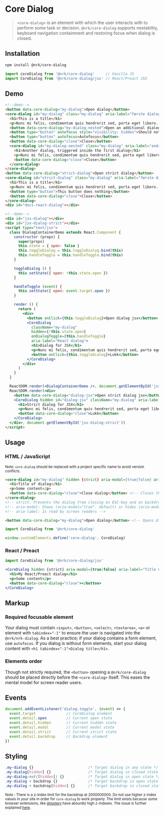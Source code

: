 # Core Dialog

> `<core-dialog>` is an element with which the user interacts with to perform some task or decision. `@nrk/core-dialog` supports nestability, keyboard navigation containment and restoring focus when dialog is closed.



## Installation

```bash
npm install @nrk/core-dialog
```
```js
import coreDialog from '@nrk/core-dialog'     // Vanilla JS
import CoreDialog from '@nrk/core-dialog/jsx' // React/Preact JSX
```

<!-- <script src="https://unpkg.com/preact"></script>
<script src="https://unpkg.com/prop-types/prop-types.min.js"></script>
<script src="https://unpkg.com/preact-compat"></script>
<script>
  window.React = preactCompat
  window.ReactDOM = preactCompat
</script> -->
<!--demo
<script src="https://unpkg.com/@webcomponents/custom-elements"></script>
<script src="core-dialog/core-dialog.min.js"></script>
<script src="core-dialog/core-dialog.jsx.js"></script>
<style>
  .my-dialog h1 { margin-top: 0 }
  .my-dialog {
    position: absolute;
    margin: auto;
    top: 5%;
    left: 0;
    right: 0;
    border: 0;
    padding: 2em;
    width: 100%;
    max-width: 300px;
    background: #fff;
    transition: .2s;
  }

  .my-dialog + backdrop {
    position: fixed;
    background: rgba(0,0,0,.3);
    top: 0;
    left: 0;
    right: 0;
    bottom: 0;
    transition: opacity .2s;
  }
  .my-dialog[hidden],
  .my-dialog + backdrop[hidden] {
    pointer-events: none;
    visibility: hidden;
    display: block;
    opacity: 0;
  }
</style>
demo-->

## Demo

```html
<!--demo-->
<button data-core-dialog="my-dialog">Open dialog</button>
<core-dialog id="my-dialog" class="my-dialog" aria-label="første dialog tittel" hidden>
  <h1>This is a title</h1>
  <p>Nunc mi felis, condimentum quis hendrerit sed, porta eget libero. Aenean scelerisque ex eu nisi varius hendrerit. Suspendisse elementum quis massa at vehicula. Nulla lacinia mi pulvinar, venenatis nisi ut, commodo quam. Praesent egestas mi sit amet quam porttitor, mollis mattis mi rhoncus.</p>
  <button data-core-dialog="my-dialog-nested">Open an additional dialog</button>
  <button type="button" autofocus style="visibility: hidden">Should not be focusable</button>
  <button type="button" autofocus>Autofocus</button>
  <button data-core-dialog="close">Close</button>
  <core-dialog id="my-dialog-nested" class="my-dialog" aria-label="andre dialog tittel" hidden>
    <h1>Another dialog, triggered inside the first dialog</h1>
    <p>Nunc mi felis, condimentum quis hendrerit sed, porta eget libero.</p>
    <button data-core-dialog="close">Close</button>
  </core-dialog>
</core-dialog>
<button data-core-dialog="strict-dialog">Open strict dialog</button>
<core-dialog id="strict-dialog" class="my-dialog" aria-label="første dialog tittel" hidden strict>
  <h1>This is a title</h1>
  <p>Nunc mi felis, condimentum quis hendrerit sed, porta eget libero. Aenean scelerisque ex eu nisi varius hendrerit. Suspendisse elementum quis massa at vehicula. Nulla lacinia mi pulvinar, venenatis nisi ut, commodo quam. Praesent egestas mi sit amet quam porttitor, mollis mattis mi rhoncus.</p>
  <button type="button">This button does nothing</button>
  <button data-core-dialog="close">Close</button>
</core-dialog>
<div id="docs-react-dialog"></div>
```

```html
<!--demo-->
<div id="jsx-dialog"></div>
<div id="jsx-dialog-strict"></div>
<script type="text/jsx">
  class DialogContainerDemo extends React.Component {
    constructor (props) {
      super(props)
      this.state = { open: false }
      this.toggleDialog = this.toggleDialog.bind(this)
      this.handleToggle = this.handleToggle.bind(this)
    }

    toggleDialog () {
      this.setState({ open: !this.state.open })
    }

    handleToggle (event) {
      this.setState({ open: event.target.open })
    }

    render () {
      return (
        <div>
          <button onClick={this.toggleDialog}>Open dialog jsx</button>
          <CoreDialog
            className="my-dialog"
            hidden={!this.state.open}
            onDialogToggle={this.handleToggle}
            aria-label="React dialog">
            <h1>Dialog for JSX</h1>
            <p>Nunc mi felis, condimentum quis hendrerit sed, porta eget libero. Aenean scelerisque ex eu nisi varius hendrerit. Suspendisse elementum quis massa at vehicula. Nulla lacinia mi pulvinar, venenatis nisi ut, commodo quam. Praesent egestas mi sit amet quam porttitor, mollis mattis mi rhoncus.</p>
            <button onClick={this.toggleDialog}>Lukk</button>
          </CoreDialog>
        </div>
      )
    }
  }

  ReactDOM.render(<DialogContainerDemo />, document.getElementById('jsx-dialog'))
  ReactDOM.render(<div>
    <button data-core-dialog="dialog-jsx">Open strict dialog jsx</button>
    <CoreDialog hidden id="dialog-jsx" className="my-dialog" aria-label="React dialog" strict>
      <h1>Strict dialog for JSX</h1>
      <p>Nunc mi felis, condimentum quis hendrerit sed, porta eget libero. Aenean scelerisque ex eu nisi varius hendrerit. Suspendisse elementum quis massa at vehicula. Nulla lacinia mi pulvinar, venenatis nisi ut, commodo quam. Praesent egestas mi sit amet quam porttitor, mollis mattis mi rhoncus.</p>
      <button data-core-dialog="close">Lukk</button>
    </CoreDialog>
  </div>, document.getElementById('jsx-dialog-strict'))
</script>
```



## Usage

### HTML / JavaScript

<small>Note: `core-dialog` should be replaced with a project specific name to avoid version conflicts.</small>

```html
<core-dialog id="my-dialog" hidden {strict} aria-modal={true|false} aria-label={String}>
  <h1>Title of dialog</h1>
  <p>Some content</p>
  <button data-core-dialog="close">Close dialog</button> <!-- Closes the current dialog -->
</core-dialog>
<!-- strict: Prevents the dialog from closing on ESC-key and on backdrop click -->
<!-- aria-modal: Shows (aria-modal="true". default) or hides (aria-modal="false") backdrop -->
<!-- aria-label: Is read by screen readers -->

<button data-core-dialog="my-dialog">Open dialog</button> <!-- Opens dialog with id="my-dialog" -->
```

```js
import CoreDialog from '@nrk/core-dialog'

window.customElements.define('core-dialog', CoreDialog)
```

### React / Preact

```jsx
import CoreDialog from '@nrk/core-dialog/jsx'

<CoreDialog hidden {strict} aria-modal={true|false} aria-label="Title of dialog" onDialogToggle={(event) => {}}>
  <h1>My React/Preact dialog</h1>
  <p>Some content</p>
  <button data-core-dialog="close"></button>
</CoreDialog>
```



## Markup

### Required focusable element

Your dialog must contain `<input>`, `<button>`, `<select>`, `<textarea>`, `<a>`
or element with `tabindex="-1"` to ensure the user is navigated into the `@nrk/nrk-dialog`.
As a best practice; if your dialog contains a form element, use `autofocus`.
If you dialog is without form elements, start your dialog
content with `<h1 tabindex="-1">Dialog title</h1>`.

### Elements order

Though not strictly required, the `<button>` opening a `@nrk/core-dialog` should be placed directly before the `<core-dialog>` itself. This eases the mental model for screen reader users.


## Events

```js
document.addEventListener('dialog.toggle', (event) => {
  event.target              // CoreDialog element
  event.detail.open         // Current open state
  event.detail.hidden       // Current hidden state
  event.detail.modal        // Current modal state
  event.detail.strict       // Current strict state
  event.detail.backdrop     // Backdrop element
})
```

## Styling

```css
.my-dialog {}                         /* Target dialog in any state */
.my-dialog[hidden] {}                 /* Target dialog in closed state */
.my-dialog:not([hidden]) {}           /* Target dialog in open state */
.my-dialog + backdrop {}              /* Target backdrop in open state */
.my-dialog + backdrop[hidden] {}      /* Target backdrop in closed state */
```

<small>Note : There is a z-index limit for the backdrop at 2000000000. Do not use higher z-index values in your site in order for `core-dialog` to work properly. The limit exists because some browser extensions, like [ghostery](https://chrome.google.com/webstore/detail/ghostery-%E2%80%93-privacy-ad-blo/mlomiejdfkolichcflejclcbmpeaniij?hl=en) have absurdly high z-indexes. The issue is further explained [here](https://techjunkie.com/maximum-z-index-value).</small>
